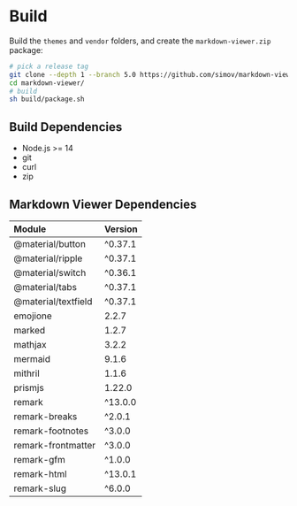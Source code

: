 
# Build

Build the `themes` and `vendor` folders, and create the `markdown-viewer.zip` package:

```bash
# pick a release tag
git clone --depth 1 --branch 5.0 https://github.com/simov/markdown-viewer.git
cd markdown-viewer/
# build
sh build/package.sh
```

## Build Dependencies

- Node.js >= 14
- git
- curl
- zip

## Markdown Viewer Dependencies

| Module              | Version
| :-                  | :-
| @material/button    | ^0.37.1
| @material/ripple    | ^0.37.1
| @material/switch    | ^0.36.1
| @material/tabs      | ^0.37.1
| @material/textfield | ^0.37.1
| emojione            |  2.2.7
| marked              |  1.2.7
| mathjax             |  3.2.2
| mermaid             |  9.1.6
| mithril             |  1.1.6
| prismjs             |  1.22.0
| remark              | ^13.0.0
| remark-breaks       | ^2.0.1
| remark-footnotes    | ^3.0.0
| remark-frontmatter  | ^3.0.0
| remark-gfm          | ^1.0.0
| remark-html         | ^13.0.1
| remark-slug         | ^6.0.0
